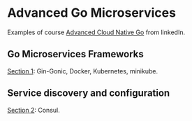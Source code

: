 # Advanced Go Microservices
Examples of course [Advanced Cloud Native Go](https://www.linkedin.com/learning/advanced-cloud-native-go/) from linkedIn.

## Go Microservices Frameworks
[Section 1](./Frameworks/README.md): Gin-Gonic, Docker, Kubernetes, minikube.

## Service discovery and configuration
[Section 2](./Discovery/README.md): Consul.
